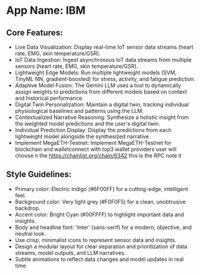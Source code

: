 # **App Name**: IBM

## Core Features:

- Live Data Visualization: Display real-time IoT sensor data streams (heart rate, EMG, skin temperature/GSR).
- IoT Data Ingestion: Ingest asynchronous IoT data streams from multiple sensors (heart rate, EMG, skin temperature/GSR).
- Lightweight Edge Models: Run multiple lightweight models (SVM, TinyML NN, gradient-boosted) for stress, activity, and fatigue prediction.
- Adaptive Model Fusion: The Gemini LLM uses a tool to dynamically assign weights to predictions from different models based on context and historical performance.
- Digital Twin Personalization: Maintain a digital twin, tracking individual physiological baselines and patterns using the LLM.
- Contextualized Narrative Reasoning: Synthesize a holistic insight from the weighted model predictions and the user's digital twin.
- Individual Prediction Display: Display the predictions from each lightweight model alongside the synthesized narrative.
- Implement MegaETH-Testnet: Implement MegaETH-Testnet for blockchain and walletconnect with top3 wallet providers user will choose n the https://chainlist.org/chain/6342 this is the RPC note it

## Style Guidelines:

- Primary color: Electric Indigo (#6F00FF) for a cutting-edge, intelligent feel.
- Background color: Very light grey (#F0F0F5) for a clean, unobtrusive backdrop.
- Accent color: Bright Cyan (#00FFFF) to highlight important data and insights.
- Body and headline font: 'Inter' (sans-serif) for a modern, objective, and neutral look.
- Use crisp, minimalist icons to represent sensor data and insights.
- Design a modular layout for clear separation and prioritization of data streams, model outputs, and LLM narratives.
- Subtle animations to reflect data changes and model updates in real time.